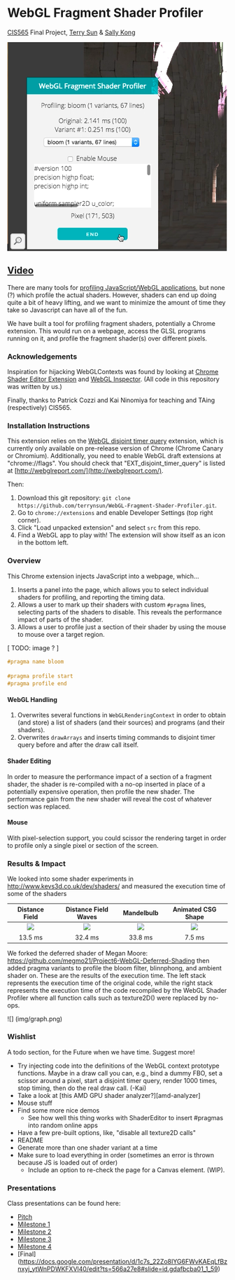 # WebGL Fragment Shader Profiler
[CIS565][cis565] Final Project,
[Terry Sun](http://terrysun.blue) &
[Sally Kong](http://www.kongsally.com/)

![](img/preview.png)

## [Video](https://www.youtube.com/watch?v=iM2nibuqaWU)

There are many tools for [profiling JavaScript/WebGL applications][profile], but
none (?) which profile the actual shaders. However, shaders can end up doing
quite a bit of heavy lifting, and we want to minimize the
amount of time they take so Javascript can have all of the fun.

We have built a tool for profiling fragment shaders, potentially a Chrome
extension. This would run on a webpage, access the GLSL programs running on it,
and profile the fragment shader(s) over different pixels.

  [cis565]: cis565-fall-2015.github.io
  [profile]: http://www.realtimerendering.com/blog/webgl-debugging-and-profiling-tools/

### Acknowledgements

Inspiration for hijacking WebGLContexts was found by looking at
[Chrome Shader Editor Extension][shader-editor] and
[WebGL Inspector][webgl-inspector]. (All code in this repository was written by
us.)

  [shader-editor]: https://github.com/spite/ShaderEditorExtension
  [webgl-inspector]: https://benvanik.github.io/WebGL-Inspector/

Finally, thanks to Patrick Cozzi and Kai Ninomiya for teaching and TAing
(respectively) CIS565.

### Installation Instructions

This extension relies on the [WebGL disjoint timer query][disjoint-timer]
extension, which is currently only available on pre-release version of Chrome
(Chrome Canary or Chromium). Additionally, you need to enable WebGL draft
extensions at "chrome://flags". You should check that
"EXT\_disjoint\_timer\_query" is listed at
[http://webglreport.com/](http://webglreport.com/).

  [disjoint-timer]: https://www.khronos.org/registry/webgl/sdk/tests/conformance/extensions/ext-disjoint-timer-query.html

Then:

1. Download this git repository:
    `git clone https://github.com/terrynsun/WebGL-Fragment-Shader-Profiler.git`.
2. Go to `chrome://extensions` and enable Developer Settings (top right corner).
3. Click "Load unpacked extension" and select `src` from this repo.
4. Find a WebGL app to play with! The extension will show itself as an icon in
   the bottom left.

### Overview

This Chrome extension injects JavaScript into a webpage, which...

1. Inserts a panel into the page, which allows you to select
   individual shaders for profiling, and reporting the timing data.
2. Allows a user to mark up their shaders with custom `#pragma` lines, selecting
   parts of the shaders to disable. This reveals the performance impact of parts
   of the shader.
3. Allows a user to profile just a section of their shader by using the mouse to
   mouse over a target region.

[ TODO: image ? ]

```glsl
#pragma name bloom

#pragma profile start
#pragma profile end
```

#### WebGL Handling

1. Overwrites several functions in `WebGLRenderingContext` in order to obtain
   (and store) a list of shaders (and their sources) and programs (and their
   shaders).
2. Overwrites `drawArrays` and inserts timing commands to disjoint timer query
   before and after the draw call itself.

#### Shader Editing

In order to measure the performance impact of a section of a fragment shader, the shader is re-compiled with a no-op inserted in place of a potentially expensive operation, then profile the new shader. The performance gain from the new shader will reveal the cost of whatever section was replaced.

#### Mouse

With pixel-selection support, you could scissor the rendering target in order to
profile only a single pixel or section of the screen.

### Results & Impact

We looked into some shader experiments in http://www.kevs3d.co.uk/dev/shaders/ and measured the execution time of some of the shaders

|Distance Field | Distance Field Waves | Mandelbulb | Animated CSG Shape |
|:-------------:|:-------------:|:-------------:|:-------------:|
|![](img/Distance_field.gif) | ![](img/Waves.gif) | ![](img/Mandlebulb.gif)| ![](img/CSG.gif) |
| 13.5 ms | 32.4 ms | 33.8 ms | 7.5 ms |

We forked the deferred shader of Megan Moore: https://github.com/megmo21/Project6-WebGL-Deferred-Shading then added pragma variants to profile the bloom filter, blinnphong, and ambient shader on. These are the results of the execution time. The left stack represents the execution time of the original code, while the right stack represents the execution time of the code recompiled by the WebGL Shader Profiler where all function calls such as texture2D() were replaced by no-ops. 

![] (img/graph.png)

### Wishlist

A todo section, for the Future when we have time. Suggest more!

* Try injecting code into the definitions of the WebGL context prototype
  functions. Maybe in a draw call you can, e.g., bind a dummy FBO, set a
  scissor around a pixel, start a disjoint timer query, render 1000 times, stop
  timing, then do the real draw call. (-Kai)
* Take a look at [this AMD GPU shader analyzer?][amd-analyzer]
* Mouse stuff
* Find some more nice demos
    * See how well this thing works with ShaderEditor to insert #pragmas into random online apps
* Have a few pre-built options, like, "disable all texture2D calls"
* README
* Generate more than one shader variant at a time
* Make sure to load everything in order (sometimes an error is thrown because JS is loaded out of order)
    * Include an option to re-check the page for a Canvas element. (WIP).

### Presentations

Class presentations can be found here:

* [Pitch](https://docs.google.com/presentation/d/1ql6i_PHFyAe6U6gH-zOUKhpxpAzX0TQIN0ZWSS-D-2A/edit?usp=sharing)
* [Milestone 1](https://docs.google.com/presentation/d/1SiUU418lQQzw1nnS0Zcmk2OT4B24SbFRJwTcBvBYxPY/edit?usp=sharing)
* [Milestone 2](https://docs.google.com/presentation/d/1HPLnnpjw2ReZOZ5Td3XHB_Z3rfg1j9FKO2kJrvgp9os/edit?usp=sharing)
* [Milestone 3](https://docs.google.com/presentation/d/1upIHXKcaad5nB-Nd1lpLAzsPMyScnBzAQUJCbzc4_m4/edit?usp=sharing)
* [Milestone 4](https://docs.google.com/presentation/d/1c7s_22Zo8IYG6FWvKAEqLfBznxyj_ytWnPDWKFXVl40/edit?usp=sharing)
* [Final] (https://docs.google.com/presentation/d/1c7s_22Zo8IYG6FWvKAEqLfBznxyj_ytWnPDWKFXVl40/edit?ts=566a27e8#slide=id.gdafbcba01_1_59)
